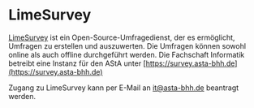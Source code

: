 # LimeSurvey

[LimeSurvey](https://www.limesurvey.org/) ist ein Open-Source-Umfragedienst, der es ermöglicht, Umfragen zu erstellen und auszuwerten. Die Umfragen können sowohl online als auch offline durchgeführt werden.
Die Fachschaft Informatik betreibt eine Instanz für den AStA unter [https://survey.asta-bhh.de](https://survey.asta-bhh.de)

Zugang zu LimeSurvey kann per E-Mail an [it@asta-bhh.de](mailto:it@asta-bhh.de) beantragt werden.